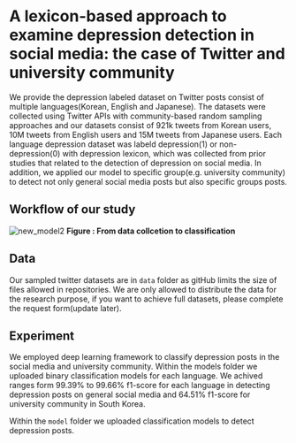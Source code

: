 # A lexicon-based approach to examine depression detection in social media: the case of Twitter and university community

We provide the depression labeled dataset on Twitter posts consist of multiple languages(Korean, English and Japanese). The datasets were collected using Twitter APIs with community-based random sampling approaches and our datasets consist of 921k tweets from Korean users, 10M tweets from English users and 15M tweets from Japanese users. Each language depression dataset was labeld depression(1) or non-depression(0) with depression lexicon, which was collected from prior studies that related to the detection of depression on social media.
In addition, we applied our model to specific group(e.g. university community) to detect not only general social media posts but also specific groups posts.

## Workflow of our study
![new_model2](https://user-images.githubusercontent.com/96400041/148496605-79c7e029-bfcf-4df0-8986-88400a387ee3.jpg)
**Figure : From data collcetion to classification**


## Data
Our sampled twitter datasets are in ```data``` folder as gitHub limits the size of files allowed in repositories. We are only allowed to distribute the data for the research purpose, if you want to achieve full datasets, please complete the request form(update later).

## Experiment
We employed deep learning framework to classify depression posts in the social media and university community. Within the models folder we uploaded binary classification models for each language. We achived ranges form 99.39% to 99.66% f1-score for each language in detecting depression posts on general social media and 64.51% f1-score for university community in South Korea.

Within the ```model``` folder we uploaded classification models to detect depression posts.
